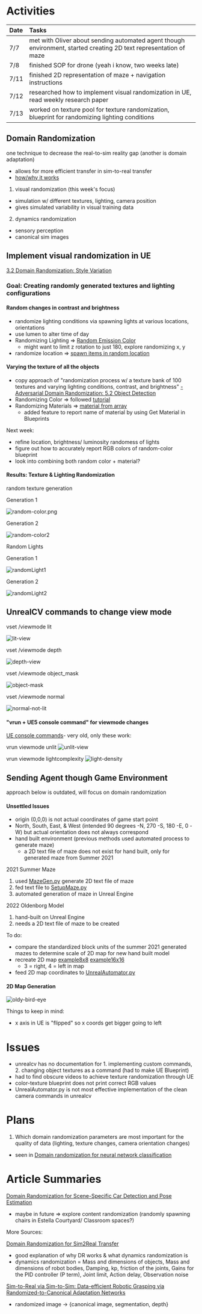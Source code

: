 # Activities
| Date | Tasks
| :--        |:--   |
| 7/7 | met with Oliver about sending automated agent though environment, started creating 2D text representation of maze |
| 7/8 | finished SOP for drone (yeah i know, two weeks late)
| 7/11 | finished 2D representation of maze + navigation instructions
| 7/12 | researched how to implement visual randomization in UE, read weekly research paper
| 7/13 | worked on texture pool for texture randomization, blueprint for randomizing lighting conditions

## Domain Randomization
one technique to decrease the real-to-sim reality gap (another is domain adaptation)
+ allows for more efficient transfer in sim-to-real transfer
+ [how/why it works](https://lilianweng.github.io/posts/2019-05-05-domain-randomization/#why-does-domain-randomization-work)

1. visual randomization (this week's focus)
+ simulation w/ different textures, lighting, camera position
+ gives simulated variability in visual training data

2. dynamics randomization
+ sensory perception
+ canonical sim images

## Implement visual randomization in UE

[3.2 Domain Randomization: Style Variation](https://arxiv.org/pdf/1811.05939v1.pdf)

### Goal: Creating randomly generated textures and lighting configurations

#### Random changes in contrast and brightness
+ randomize lighting conditions via spawning lights at various locations, orientations
+ use lumen to alter time of day
+ Randomizing Lighting => [Random Emission Color](https://www.youtube.com/watch?v=OANHj2qtiSY)
    + might want to limit z rotation to just 180, explore randomizing x, y
+ randomize location => [spawn items in random location](https://youtu.be/IjFUqverTio)

#### Varying the texture of all the objects
+ copy approach of "randomization process w/ a texture bank of 100 textures and varying lighting conditions, contrast, and brightness" 
[-Adversarial Domain Randomization: 5.2 Object Detection](http://arxiv-export3.library.cornell.edu/pdf/1812.00491v2)
+ Randomizing Color => followed [tutorial](https://youtu.be/i2XmTbfIJ3s) 
+ Randomizing Materials => [material from array](https://www.youtube.com/watch?v=hpurJpsyO-s) 
    + added feature to report name of material by using Get Material in Blueprints


Next week:
+ refine location, brightness/ luminosity randomess of lights
+ figure out how to accurately report RGB colors of random-color blueprint
+ look into combining both random color + material?

#### Results: Texture & Lighting Randomization 
random texture generation

Generation 1

![random-color.png](random-color.png)

Generation 2

![random-color2](random-color2.png)

Random Lights

Generation 1

![randomLight1](random-light1.png)

Generation 2

![randomLight2](random-light2.png)

## UnrealCV commands to change view mode

vset /viewmode lit

![lit-view](lit_view.png)

vset /viewmode depth

![depth-view](depth_view.png)
 
vset /viewmode object_mask

![object-mask](object-mask-view.png)

vset /viewmode normal

![normal-not-lit](normal-not-lit_view.png)

#### "vrun + UE5 console command" for viewmode changes
[UE console commands](https://docs.unrealengine.com/udk/Three/ViewModes.html#:~:text=In%20the%20editor%2C%20the%20view%20mode%20is%20selected,rest%20of%20the%20viewmodes%20work%20on%20all%20platforms)- very old, only these work:

vrun viewmode unlit
![unlit-view](unlit-view.png)

vrun viewmode lightcomplexity
![light-density](lighting-complexity-view.png)

## Sending Agent though Game Environment
approach below is outdated, will focus on domain randomization

#### Unsettled Issues
+ origin (0,0,0) is not actual coordinates of game start point
+ North, South, East, & West (intended 90 degrees -N, 270 -S, 180 -E, 0 -W) but actual orientation does not always correspond
+ hand built environment (previous methods used automated process to generate maze)
    + a 2D text file of maze does not exist for hand built, only for generated maze from Summer 2021

2021 Summer Maze
1. used [MazeGen.py](https://github.com/oliverc1623/raycasting-simulation/blob/master/MazeGen/MazeGen.py) generate 2D text file of maze 
2. fed text file to [SetupMaze.py](https://github.com/oliverc1623/raycasting-simulation/blob/master/Unreal/SetupMaze.py) 
3. automated generation of maze in Unreal Engine

2022 Oldenborg Model
1. hand-built on Unreal Engine
2. needs a 2D text file of maze to be created

To do:
+ compare the standardized block units of the summer 2021 generated mazes to determine scale of 2D map for new hand built model
+ recreate 2D map [example8x8](https://github.com/oliverc1623/raycasting-simulation/blob/master/Mazes/training_mazes8x8/maze_01.txt) [example16x16](https://github.com/oliverc1623/raycasting-simulation/blob/master/Mazes/maze16x16.txt)
    + 3 = right, 4 = left in map
+ feed 2D map coordinates to [UnrealAutomator.py](https://github.com/oliverc1623/raycasting-simulation/blob/master/Unreal/UnrealAutomator.py)

#### 2D Map Generation
![oldy-bird-eye](bird-eye-oldy.png)

Things to keep in mind:
+ x axis in UE is "flipped" so x coords get bigger going to left

# Issues
+ unrealcv has no documentation for 1. implementing custom commands, 2. changing object textures as a command (had to make UE Blueprint)
+ had to find obscure videos to achieve texture randomization through UE
+ color-texture blueprint does not print correct RGB values
+ UnrealAutomator.py is not most effective implementation of the clean camera commands in unrealcv

# Plans
1. Which domain randomization parameters are most important for the quality of data (lighting, texture changes, camera orientation changes)
+ seen in [Domain randomization for neural network classification](https://journalofbigdata.springeropen.com/articles/10.1186/s40537-021-00455-5#Sec7)

# Article Summaries

[Domain Randomization for Scene-Specific Car Detection and Pose Estimation](https://arxiv.org/pdf/1811.05939v1.pdf)
+ maybe in future => explore content randomization (randomly spawning chairs in Estella Courtyard/ Classroom spaces?)

More Sources:

[Domain Randomization for Sim2Real Transfer](https://lilianweng.github.io/posts/2019-05-05-domain-randomization/)
+ good explanation of why DR works & what dynamics randomization is 
+ dynamics randomization = Mass and dimensions of objects, Mass and dimensions of robot bodies, Damping, kp, friction of the joints, Gains for the PID controller (P term), Joint limit, Action delay, Observation noise

[Sim-to-Real via Sim-to-Sim: Data-efficient Robotic Grasping via Randomized-to-Canonical Adaptation Networks](https://openaccess.thecvf.com/content_CVPR_2019/papers/James_Sim-To-Real_via_Sim-To-Sim_Data-Efficient_Robotic_Grasping_via_Randomized-To-Canonical_Adaptation_Networks_CVPR_2019_paper.pdf)
+ randomized image -> {canonical image, segmentation, depth}


